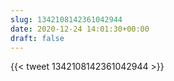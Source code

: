 ```yaml
---
slug: 1342108142361042944
date: 2020-12-24 14:01:30+00:00
draft: false
---
```


{{< tweet 1342108142361042944 >}}
